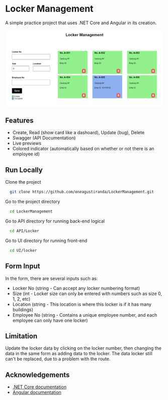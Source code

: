 
# Locker Management

A simple practice project that uses .NET Core and Angular in its creation.


![Preview](Preview.PNG)


## Features

- Create, Read (show card like a dashoard), Update (bug), Delete
- Swagger (API Documentation)
- Live previews
- Colored indicator (automatically based on whether or not there is an employee id)


## Run Locally

Clone the project

```bash
  git clone https://github.com/oneagustiranda/LockerManagement.git
```

Go to the project directory

```bash
  cd LockerManagement
```

Go to API directory for running back-end logical

```bash
  cd API/Locker
```

Go to UI directory for running front-end

```bash
  cd UI/locker
```

## Form Input

In the form, there are several inputs such as:
- Locker No (string - Can accept any locker numbering format)
- Size (int - Locker size can only be entered with numbers such as size 0, 1, 2, etc)
- Location (string - This location is where this locker is if it has many buildings)
- Employee No (string - Contains a unique employee number, and each employee can only have one locker)

## Limitation

Update the locker data by clicking on the locker number, then changing the data in the same form as adding data to the locker. The data locker still can't be replaced, due to a problem with the route.


## Acknowledgements

 - [.NET Core documentation](https://learn.microsoft.com/en-us/aspnet/core/tutorials/min-web-api?view=aspnetcore-6.0&tabs=visual-studio-code)
 - [Angular documentation](https://angular.io/start/start-deployment#running-your-application-locally)
 